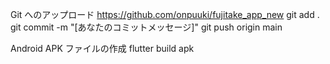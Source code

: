 Git へのアップロード
https://github.com/onpuuki/fujitake_app_new
git add .
git commit -m "[あなたのコミットメッセージ]"
git push origin main

Android APK ファイルの作成
flutter build apk